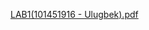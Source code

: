 [LAB1(101451916 - Ulugbek).pdf](https://github.com/UlugbekSattarov/Lab1-Docker-Image-/files/13934172/LAB1.101451916.-.Ulugbek.pdf)
